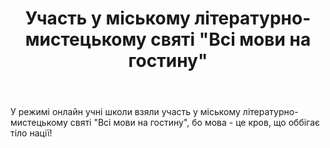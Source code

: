 ﻿---
title: Участь у міському літературно-мистецькому святі "Всі мови на гостину"
---

У режимі онлайн учні школи взяли участь у міському літературно-мистецькому святі "Всі мови на гостину", бо мова - це кров, що оббігає тіло нації!

<slideshow></slideshow>